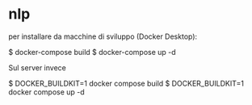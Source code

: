 # nlp


per installare da macchine di sviluppo (Docker Desktop): 

$ docker-compose build
$ docker-compose up -d

Sul server invece

$ DOCKER_BUILDKIT=1 docker compose build
$ DOCKER_BUILDKIT=1 docker compose up -d


